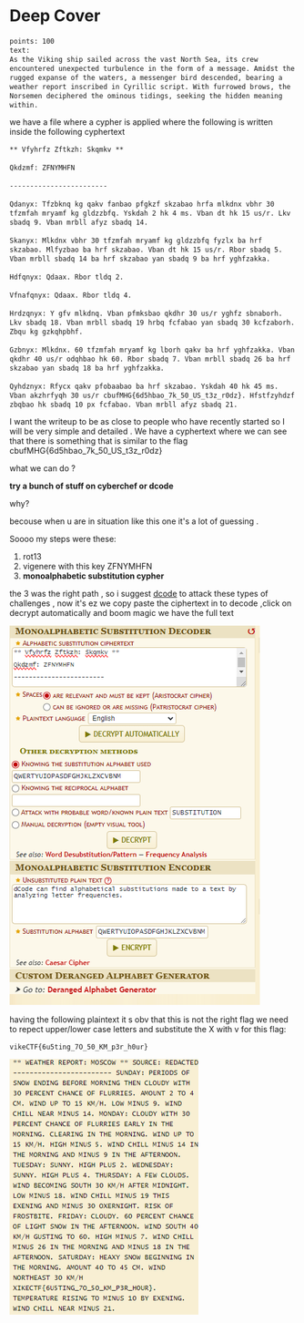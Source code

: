 # Deep Cover
```
points: 100
text:
As the Viking ship sailed across the vast North Sea, its crew encountered unexpected turbulence in the form of a message. Amidst the rugged expanse of the waters, a messenger bird descended, bearing a weather report inscribed in Cyrillic script. With furrowed brows, the Norsemen deciphered the ominous tidings, seeking the hidden meaning within.
```

we have a file where a cypher is applied where the following is written inside the following cyphertext

```
** Vfyhrfz Zftkzh: Skqmkv **

Qkdzmf: ZFNYMHFN

------------------------

Qdanyx: Tfzbknq kg qakv fanbao pfgkzf skzabao hrfa mlkdnx vbhr 30 tfzmfah mryamf kg gldzzbfq. Yskdah 2 hk 4 ms. Vban dt hk 15 us/r. Lkv sbadq 9. Vban mrbll afyz sbadq 14.

Skanyx: Mlkdnx vbhr 30 tfzmfah mryamf kg gldzzbfq fyzlx ba hrf skzabao. Mlfyzbao ba hrf skzabao. Vban dt hk 15 us/r. Rbor sbadq 5. Vban mrbll sbadq 14 ba hrf skzabao yan sbadq 9 ba hrf yghfzakka.

Hdfqnyx: Qdaax. Rbor tldq 2.

Vfnafqnyx: Qdaax. Rbor tldq 4.

Hrdzqnyx: Y gfv mlkdnq. Vban pfmksbao qkdhr 30 us/r yghfz sbnaborh. Lkv sbadq 18. Vban mrbll sbadq 19 hrbq fcfabao yan sbadq 30 kcfzaborh. Zbqu kg gzkqhpbhf.

Gzbnyx: Mlkdnx. 60 tfzmfah mryamf kg lborh qakv ba hrf yghfzakka. Vban qkdhr 40 us/r odqhbao hk 60. Rbor sbadq 7. Vban mrbll sbadq 26 ba hrf skzabao yan sbadq 18 ba hrf yghfzakka.

Qyhdznyx: Rfycx qakv pfobaabao ba hrf skzabao. Yskdah 40 hk 45 ms. Vban akzhrfyqh 30 us/r cbufMHG{6d5hbao_7k_50_US_t3z_r0dz}. Hfstfzyhdzf zbqbao hk sbadq 10 px fcfabao. Vban mrbll afyz sbadq 21.
```

I want the writeup to be as close to people who have recently started so I will be very simple and detailed .
We have a cyphertext where we can see that there is something that is similar to the flag cbufMHG{6d5hbao_7k_50_US_t3z_r0dz} 

what we can do ? 

**try a bunch of stuff on cyberchef or dcode**

why?

becouse when u are in situation like this one it's a lot of guessing .

Soooo my steps were these:

1. rot13
2. vigenere with this key ZFNYMHFN
3. **monoalphabetic substitution cypher**

the 3 was the right path , so i suggest [dcode](https://www.dcode.fr/monoalphabetic-substitution) to attack these types of challenges , now it's ez we copy paste the ciphertext in to decode ,click on decrypt automatically  and boom magic we have the full text

![alt text](image.png)

having the following plaintext it s obv that this is not the right flag we need to repect upper/lower case letters and substitute the X with v for this flag:

```
vikeCTF{6u5ting_7O_50_KM_p3r_h0ur}
```

![alt text](image-1.png)
